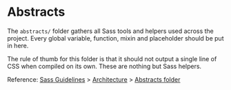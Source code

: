 # Abstracts

The `abstracts/` folder gathers all Sass tools and helpers used across the 
project. Every global variable, function, mixin and placeholder should be 
put in here.

The rule of thumb for this folder is that it should not output a single line 
of CSS when compiled on its own. These are nothing but Sass helpers.

Reference: [Sass Guidelines](http://sass-guidelin.es/) > 
[Architecture](http://sass-guidelin.es/#architecture) > 
[Abstracts folder](http://sass-guidelin.es/#abstracts-folder)
